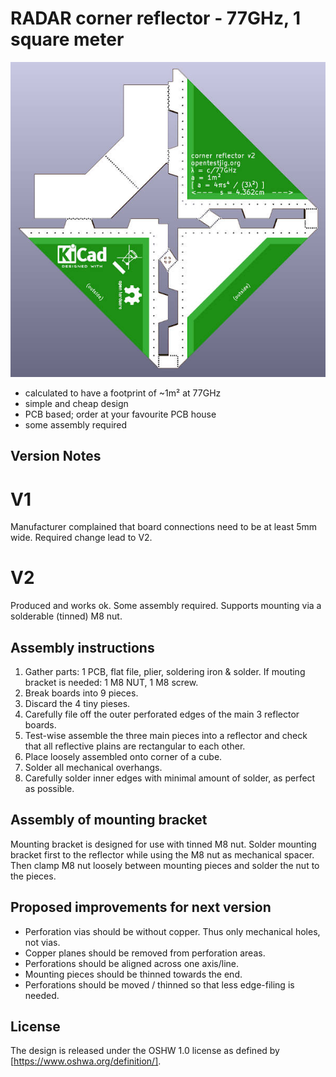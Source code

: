 RADAR corner reflector - 77GHz, 1 square meter
==============================================

<img src="https://github.com/OpenTestJig/cornerreflector/blob/master/cornerreflector-v2-rendering.jpg">

* calculated to have a footprint of ~1m² at 77GHz
* simple and cheap design
* PCB based; order at your favourite PCB house
* some assembly required

Version Notes
-------------

# V1

Manufacturer complained that board connections need to be at least 5mm wide. Required change lead to V2.

# V2

Produced and works ok. Some assembly required. Supports mounting via a solderable (tinned) M8 nut.

## Assembly instructions

1) Gather parts: 1 PCB, flat file, plier, soldering iron & solder. If mouting bracket is needed: 1 M8 NUT, 1 M8 screw.
2) Break boards into 9 pieces.
3) Discard the 4 tiny pieses.
4) Carefully file off the outer perforated edges of the main 3 reflector boards.
5) Test-wise assemble the three main pieces into a reflector and check that all reflective plains are rectangular to each other.
6) Place loosely assembled onto corner of a cube.
7) Solder all mechanical overhangs.
8) Carefully solder inner edges with minimal amount of solder, as perfect as possible.

## Assembly of mounting bracket

Mounting bracket is designed for use with tinned M8 nut.
Solder mounting bracket first to the reflector while using the M8 nut as mechanical spacer.
Then clamp M8 nut loosely between mounting pieces and solder the nut to the pieces.

## Proposed improvements for next version

* Perforation vias should be without copper. Thus only mechanical holes, not vias.
* Copper planes should be removed from perforation areas.
* Perforations should be aligned across one axis/line.
* Mounting pieces should be thinned towards the end.
* Perforations should be moved / thinned so that less edge-filing is needed.

License
-------

The design is released under the OSHW 1.0 license as defined
by [https://www.oshwa.org/definition/].
